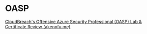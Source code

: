 # OASP
[CloudBreach's Offensive Azure Security Professional (OASP) Lab & Certificate 
Review (akenofu.me)](https://blog.akenofu.me/cloudbreach/)